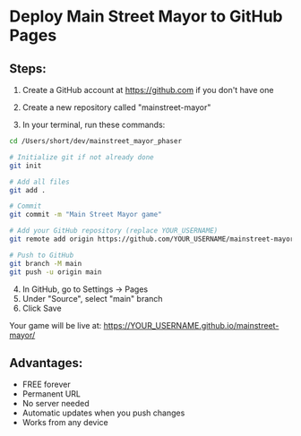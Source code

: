 # Deploy Main Street Mayor to GitHub Pages

## Steps:

1. Create a GitHub account at https://github.com if you don't have one

2. Create a new repository called "mainstreet-mayor"

3. In your terminal, run these commands:

```bash
cd /Users/short/dev/mainstreet_mayor_phaser

# Initialize git if not already done
git init

# Add all files
git add .

# Commit
git commit -m "Main Street Mayor game"

# Add your GitHub repository (replace YOUR_USERNAME)
git remote add origin https://github.com/YOUR_USERNAME/mainstreet-mayor.git

# Push to GitHub
git branch -M main
git push -u origin main
```

4. In GitHub, go to Settings → Pages
5. Under "Source", select "main" branch
6. Click Save

Your game will be live at: https://YOUR_USERNAME.github.io/mainstreet-mayor/

## Advantages:
- FREE forever
- Permanent URL
- No server needed
- Automatic updates when you push changes
- Works from any device

